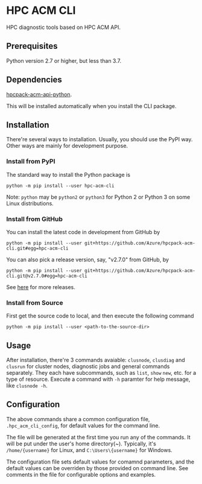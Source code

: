 # HPC ACM CLI

HPC diagnostic tools based on HPC ACM API.

## Prerequisites

Python version 2.7 or higher, but less than 3.7.

## Dependencies

[hpcpack-acm-api-python](https://github.com/Azure/hpcpack-acm-api-python).

This will be installed automatically when you install the CLI package.

## Installation

There're several ways to installation. Usually, you should use the PyPI way. Other ways are mainly for development purpose.

### Install from PyPI

The standard way to install the Python package is

```
python -m pip install --user hpc-acm-cli
```

Note: `python` may be `python2` or `python3` for Python 2 or Python 3 on some Linux distributions.

### Install from GitHub

You can install the latest code in development from GitHub by

```
python -m pip install --user git+https://github.com/Azure/hpcpack-acm-cli.git#egg=hpc-acm-cli
```

You can also pick a release version, say, "v2.7.0" from GitHub, by

```
python -m pip install --user git+https://github.com/Azure/hpcpack-acm-cli.git@v2.7.0#egg=hpc-acm-cli
```

See [here](https://github.com/Azure/hpcpack-acm-cli/releases) for more releases.

### Install from Source

First get the source code to local, and then execute the following command

```
python -m pip install --user <path-to-the-source-dir>
```

## Usage

After installation, there're 3 commands avaiable: `clusnode`, `clusdiag` and `clusrun` for cluster nodes, diagnostic jobs and general commands separately. They each have subcommands, such as `list`, `show` `new`, etc. for a type of resource. Execute a command with `-h` paramter for help message, like `clusnode -h`.

## Configuration

The above commands share a common configuration file, `.hpc_acm_cli_config`, for default values for the command line.

The file will be generated at the first time you run any of the commands. It will be put under the user's home directory(~). Typically, it's `/home/{username}` for Linux, and `C:\Users\{username}` for Windows.

The configuration file sets default values for comamnd parameters, and the default values can be overriden by those provided on command line. See comments in the file for configurable options and examples.
